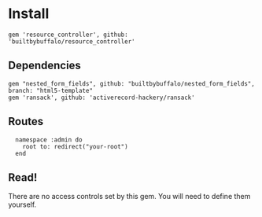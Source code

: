 # Install

`gem 'resource_controller', github: 'builtbybuffalo/resource_controller'`

## Dependencies

```
gem "nested_form_fields", github: "builtbybuffalo/nested_form_fields", branch: "html5-template"
gem 'ransack', github: 'activerecord-hackery/ransack'
```

## Routes

```
  namespace :admin do
    root to: redirect("your-root")
  end
```

## Read!

There are no access controls set by this gem. You will need to define them yourself.
